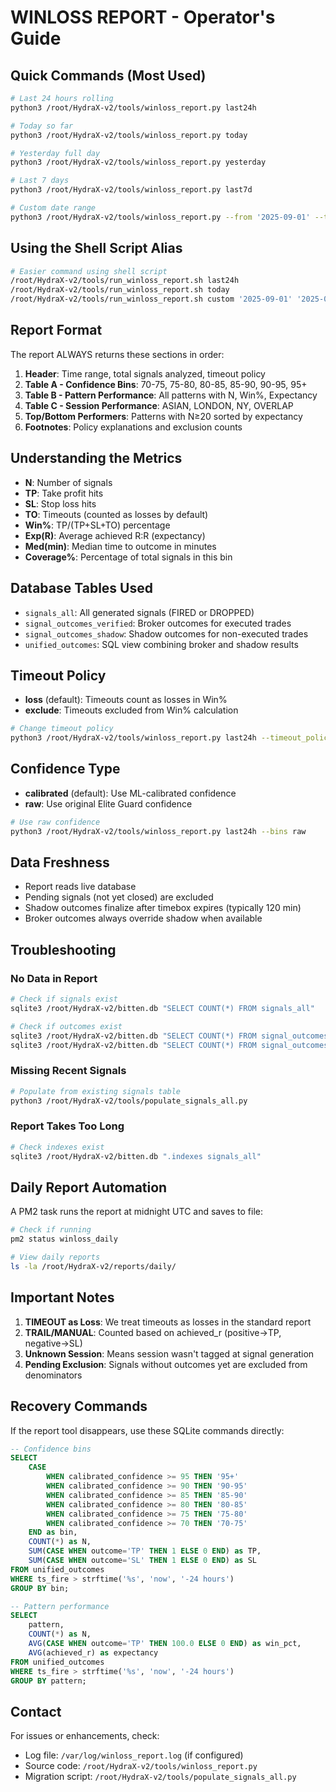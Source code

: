 # WINLOSS REPORT - Operator's Guide

## Quick Commands (Most Used)

```bash
# Last 24 hours rolling
python3 /root/HydraX-v2/tools/winloss_report.py last24h

# Today so far
python3 /root/HydraX-v2/tools/winloss_report.py today

# Yesterday full day
python3 /root/HydraX-v2/tools/winloss_report.py yesterday

# Last 7 days
python3 /root/HydraX-v2/tools/winloss_report.py last7d

# Custom date range
python3 /root/HydraX-v2/tools/winloss_report.py --from '2025-09-01' --to '2025-09-05'
```

## Using the Shell Script Alias

```bash
# Easier command using shell script
/root/HydraX-v2/tools/run_winloss_report.sh last24h
/root/HydraX-v2/tools/run_winloss_report.sh today
/root/HydraX-v2/tools/run_winloss_report.sh custom '2025-09-01' '2025-09-05'
```

## Report Format

The report ALWAYS returns these sections in order:

1. **Header**: Time range, total signals analyzed, timeout policy
2. **Table A - Confidence Bins**: 70-75, 75-80, 80-85, 85-90, 90-95, 95+
3. **Table B - Pattern Performance**: All patterns with N, Win%, Expectancy
4. **Table C - Session Performance**: ASIAN, LONDON, NY, OVERLAP
5. **Top/Bottom Performers**: Patterns with N≥20 sorted by expectancy
6. **Footnotes**: Policy explanations and exclusion counts

## Understanding the Metrics

- **N**: Number of signals
- **TP**: Take profit hits
- **SL**: Stop loss hits  
- **TO**: Timeouts (counted as losses by default)
- **Win%**: TP/(TP+SL+TO) percentage
- **Exp(R)**: Average achieved R:R (expectancy)
- **Med(min)**: Median time to outcome in minutes
- **Coverage%**: Percentage of total signals in this bin

## Database Tables Used

- `signals_all`: All generated signals (FIRED or DROPPED)
- `signal_outcomes_verified`: Broker outcomes for executed trades
- `signal_outcomes_shadow`: Shadow outcomes for non-executed trades
- `unified_outcomes`: SQL view combining broker and shadow results

## Timeout Policy

- **loss** (default): Timeouts count as losses in Win%
- **exclude**: Timeouts excluded from Win% calculation

```bash
# Change timeout policy
python3 /root/HydraX-v2/tools/winloss_report.py last24h --timeout_policy exclude
```

## Confidence Type

- **calibrated** (default): Use ML-calibrated confidence
- **raw**: Use original Elite Guard confidence

```bash
# Use raw confidence
python3 /root/HydraX-v2/tools/winloss_report.py last24h --bins raw
```

## Data Freshness

- Report reads live database
- Pending signals (not yet closed) are excluded
- Shadow outcomes finalize after timebox expires (typically 120 min)
- Broker outcomes always override shadow when available

## Troubleshooting

### No Data in Report
```bash
# Check if signals exist
sqlite3 /root/HydraX-v2/bitten.db "SELECT COUNT(*) FROM signals_all"

# Check if outcomes exist  
sqlite3 /root/HydraX-v2/bitten.db "SELECT COUNT(*) FROM signal_outcomes_verified"
sqlite3 /root/HydraX-v2/bitten.db "SELECT COUNT(*) FROM signal_outcomes_shadow"
```

### Missing Recent Signals
```bash
# Populate from existing signals table
python3 /root/HydraX-v2/tools/populate_signals_all.py
```

### Report Takes Too Long
```bash
# Check indexes exist
sqlite3 /root/HydraX-v2/bitten.db ".indexes signals_all"
```

## Daily Report Automation

A PM2 task runs the report at midnight UTC and saves to file:
```bash
# Check if running
pm2 status winloss_daily

# View daily reports
ls -la /root/HydraX-v2/reports/daily/
```

## Important Notes

1. **TIMEOUT as Loss**: We treat timeouts as losses in the standard report
2. **TRAIL/MANUAL**: Counted based on achieved_r (positive→TP, negative→SL)
3. **Unknown Session**: Means session wasn't tagged at signal generation
4. **Pending Exclusion**: Signals without outcomes yet are excluded from denominators

## Recovery Commands

If the report tool disappears, use these SQLite commands directly:

```sql
-- Confidence bins
SELECT 
    CASE
        WHEN calibrated_confidence >= 95 THEN '95+'
        WHEN calibrated_confidence >= 90 THEN '90-95'
        WHEN calibrated_confidence >= 85 THEN '85-90'
        WHEN calibrated_confidence >= 80 THEN '80-85'
        WHEN calibrated_confidence >= 75 THEN '75-80'
        WHEN calibrated_confidence >= 70 THEN '70-75'
    END as bin,
    COUNT(*) as N,
    SUM(CASE WHEN outcome='TP' THEN 1 ELSE 0 END) as TP,
    SUM(CASE WHEN outcome='SL' THEN 1 ELSE 0 END) as SL
FROM unified_outcomes
WHERE ts_fire > strftime('%s', 'now', '-24 hours')
GROUP BY bin;

-- Pattern performance
SELECT 
    pattern,
    COUNT(*) as N,
    AVG(CASE WHEN outcome='TP' THEN 100.0 ELSE 0 END) as win_pct,
    AVG(achieved_r) as expectancy
FROM unified_outcomes
WHERE ts_fire > strftime('%s', 'now', '-24 hours')
GROUP BY pattern;
```

## Contact

For issues or enhancements, check:
- Log file: `/var/log/winloss_report.log` (if configured)
- Source code: `/root/HydraX-v2/tools/winloss_report.py`
- Migration script: `/root/HydraX-v2/tools/populate_signals_all.py`